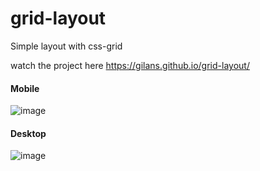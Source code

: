 # grid-layout

Simple layout with css-grid

watch the project here https://gilans.github.io/grid-layout/

#### Mobile

![image](https://user-images.githubusercontent.com/51509054/85404008-4fc94380-b52c-11ea-953d-365d7c2ebd63.png)

#### Desktop

![image](https://user-images.githubusercontent.com/51509054/85403916-28727680-b52c-11ea-96f6-1464326d5e39.png)
